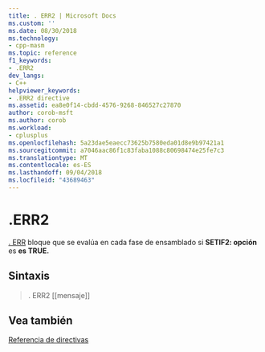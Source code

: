 ```yaml
---
title: . ERR2 | Microsoft Docs
ms.custom: ''
ms.date: 08/30/2018
ms.technology:
- cpp-masm
ms.topic: reference
f1_keywords:
- .ERR2
dev_langs:
- C++
helpviewer_keywords:
- .ERR2 directive
ms.assetid: ea8e0f14-cbdd-4576-9268-846527c27870
author: corob-msft
ms.author: corob
ms.workload:
- cplusplus
ms.openlocfilehash: 5a23dae5eaecc73625b7580eda01d8e9b97421a1
ms.sourcegitcommit: a7046aac86f1c83faba1088c80698474e25fe7c3
ms.translationtype: MT
ms.contentlocale: es-ES
ms.lasthandoff: 09/04/2018
ms.locfileid: "43689463"
---
```

# <a name="err2"></a>.ERR2

[. ERR](../../assembler/masm/dot-err.md) bloque que se evalúa en cada fase de ensamblado si **SETIF2: opción** es **es TRUE.**

## <a name="syntax"></a>Sintaxis

> . ERR2 [[mensaje]]

## <a name="see-also"></a>Vea también

[Referencia de directivas](../../assembler/masm/directives-reference.md)<br/>
